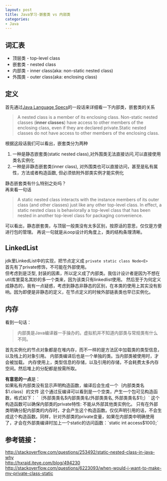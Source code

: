 ```yaml
---
layout: post
title: Java学习-嵌套类 vs 内部类
categories:
- Java
---
```


## 词汇表
* 顶层类 - top-level class
* 嵌套类 - nested class
* 内部类 - inner class(aka: non-static nested class)
* 外围类 - outer class(aka: enclosing class)

## 定义
首先通过[Java Language Specs](http://docs.oracle.com/javase/specs/)的一段话来详细看一下内部类，嵌套类的关系  
> A nested class is a member of its enclosing class. Non-static nested classes (**inner classes**) have access to other members of the enclosing class, even if they are declared private.Static nested classes do not have access to other members of the enclosing class.

根据这段话我们可以看出，嵌套类分为两种   
1. 一种是静态嵌套类(static nested class),对外围类无法直接访问,可以直接使用类名实例化
2. 一种是非静态嵌套类(inner class), 对外围类也可以直接访问，甚至是私有属性，方法或者构造函数, 但必须依附外部类实例才能实例化

静态嵌套类有什么特别之处吗？  
再来看一句话

> A static nested class interacts with the instance members of its outer class (and other classes) just like any other top-level class. In effect, a static nested class is behaviorally a top-level class that has been nested in another top-level class for packaging convenience.  

可以看出，静态嵌套类，与顶层一般类没有太多区别，按原话的意思，仅仅是方便进行包的管理。
再说一句就是从oop设计的角度上，类的结构条理清晰。  

## LinkedList
jdk里LinkedList中的实现，把节点定义成
`private static class Node<E>`  
首先有了private修饰，不可能在外部使用。  
但考虑到是泛型, 封装的因素，所以定义成了内部类。我估计设计者是因为不想在util库里莫名其妙的多一个类来，因为该类只有linkedlist使用。
然后至于为何定义成静态的，我有一点疑惑，考虑到静态非静态的区别，在本类的使用上其实没有影响。因为即便是非静态的定义，在节点定义的时候外部链表类也早已实例化。

## 内存
看到一句话：
> 内部类是Java编译器一手操办的。虚拟机并不知道内部类与常规类有什么不同。

首先实例化的节点对象都是在堆内存，而不一样的是方法区中加载类的类型信息，以及栈上的对象引用。
内部类编译后也是一个单独的类。当内部类被使用时，才会被加载。
内存使用上，类型信息的存储，以及引用的存储，不会耗费太多内存空间。然后堆上的分配都是按需所取。

**有意思的一点**是：  
如果私有内部类没有显示声明构造函数，编译后会生成一个｛内部类类名$1.class｝的文件  
这个通过反编译可以看到是一个空类，产生一个包可见构造函数，格式如下：  
`｛外部类类名$内部类类名(外部类类名, 外部类类名$1);｝`   
这个构造函数可以确保内部类的private特性: 不能从外部其他类实例化。    
只有在外部类明确分配内部类的内存时，才会产生这个构造函数。仅仅声明引用的话，不会生成这个构造函数。同样，针对外部类的private变量，如果在内部类中明确使用了，才会在外部类编译时加上一个static的访问函数：`static int access$100();`  

## 参考链接：  
<http://stackoverflow.com/questions/253492/static-nested-class-in-java-why>  
<http://hxraid.iteye.com/blog/494230>  
<http://stackoverflow.com/questions/6223093/when-would-i-want-to-make-my-private-class-static>